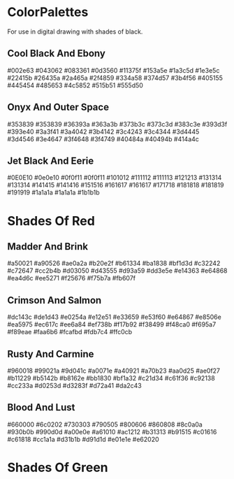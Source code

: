 # ColorPalettes
For use in digital drawing with shades of black.

## Cool Black And Ebony
#002e63
#043062
#083361
#0d3560
#11375f
#153a5e
#1a3c5d
#1e3e5c
#22415b
#26435a
#2a465a
#2f4859
#334a58
#374d57
#3b4f56
#405155
#445454
#485653
#4c5852
#515b51
#555d50

## Onyx And Outer Space
#353839
#353839
#36393a
#363a3b
#373b3c
#373c3d
#383c3e
#393d3f
#393e40
#3a3f41
#3a4042
#3b4142
#3c4243
#3c4344
#3d4445
#3d4546
#3e4647
#3f4648
#3f4749
#40484a
#40494b
#414a4c

## Jet Black And Eerie
#0E0E10
#0e0e10
#0f0f11
#0f0f11
#101012
#111112
#111113
#121213
#131314
#131314
#141415
#141416
#151516
#161617
#161617
#171718
#181818
#181819
#191919
#1a1a1a
#1a1a1a
#1b1b1b

# Shades Of Red

## Madder And Brink
#a50021
#a90526
#ae0a2a
#b20e2f
#b61334
#ba1838
#bf1d3d
#c32242
#c72647
#cc2b4b
#d03050
#d43555
#d93a59
#dd3e5e
#e14363
#e64868
#ea4d6c
#ee5271
#f25676
#f75b7a
#fb607f

## Crimson And Salmon
#dc143c
#de1d43
#e0254a
#e12e51
#e33659
#e53f60
#e64867
#e8506e
#ea5975
#ec617c
#ee6a84
#ef738b
#f17b92
#f38499
#f48ca0
#f695a7
#f89eae
#faa6b6
#fcafbd
#fdb7c4
#ffc0cb

## Rusty And Carmine
#960018
#99021a
#9d041c
#a0071e
#a40921
#a70b23
#aa0d25
#ae0f27
#b11229
#b5142b
#b8162e
#bb1830
#bf1a32
#c21d34
#c61f36
#c92138
#cc233a
#d0253d
#d3283f
#d72a41
#da2c43

## Blood And Lust
#660000
#6c0202
#730303
#790505
#800606
#860808
#8c0a0a
#930b0b
#990d0d
#a00e0e
#a61010
#ac1212
#b31313
#b91515
#c01616
#c61818
#cc1a1a
#d31b1b
#d91d1d
#e01e1e
#e62020

# Shades Of Green
